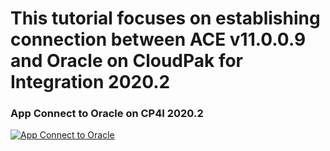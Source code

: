 # This tutorial focuses on establishing connection between ACE v11.0.0.9 and Oracle on CloudPak for Integration 2020.2

### App Connect to Oracle on CP4I 2020.2
[![App Connect to Oracle](http://img.youtube.com/vi/wPRSKPj68uI/0.jpg)](https://www.youtube.com/watch?v=wPRSKPj68uI "App Connect flow with REST API to insert data to an Oracle DB")